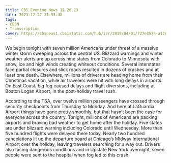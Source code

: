 ```yaml
---
title: CBS Evening News 12.26.23
date: 2023-12-27 21:53:48
tags:
- CBSN
- Transcription
cover: https://cbsnews1.cbsistatic.com/hub/i/r/2019/04/01/727e357a-a126-4138-a2c5-4d3222669d57/thumbnail/640x360/3ff2761028dc5c65cc4f07acd54bcd5c/cbsn2-logo-1920x1080.jpg
---
```

We begin tonight with seven million Americans under threat of a massive winter storm sweeping across the central US. Blizzard warnings and winter weather alerts are up across nine states from Colorado to Minnesota with snow, ice and high winds creating whiteout conditions. Several interstates face partial closures and slick roads resulted in dozens of crashes and at least one death. Elsewhere, millions of drivers are heading home from their Christmas vacation, while air travelers were hit with long delays in airports. On East Coast, big fog caused delays and flight diversions, including at Boston Logan Airport, in the post-holiday travel rush. 

According to the TSA, over twelve million passengers have crossed through security checkpoints from Thursday to Monday. And here at LaGuardia Airport things have gone pretty smoothly, but that hasn’t been the case for everyone across the country. Tonight, millions of Americans are packing airports and braving bad weather to get home after the holiday. Five states are under blizzard warning including Colorado until Wednesday. More than five hundred flights were delayed there today. Nearly two hundred cancelations lit up the departure board at Chicago’s Midway International Airport over the holiday, leaving travelers searching for a way out. Drivers also facing dangerous conditions and in Upstate New York overnight, seven people were sent to the hospital when fog led to this crash. 
